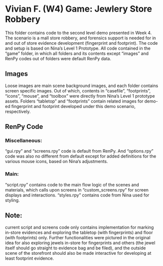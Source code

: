 # Vivian F. (W4) Game: Jewlery Store Robbery

This folder contains code to the second level demo presented in Week 4. The scenario is a mall store robbery, and forensics support is needed for in and out of store evidence development (fingerprint and footprint). The code and setup is based on Nina’s Level 1 Prototype. All code contained in the “game” folder, in which all folders and its contents except “images” and RenPy codes out of folders were default RenPy data.

## Images
Loose images are main scene background images, and each folder contains screen specific images. Out of which, contents in “casefile”, “footprints”, “icons”, “mouse”, and “toolbox” were directly from Nina’s Level 1 prototype assets. Folders “tabletop” and “footprints” contain related images for demo-ed fingerprint and footprint developed under this demo scenario, respectively. 

## RenPy Code
### Miscellaneous: 
“gui.rpy” and “screens.rpy” code is default from RenPy. And “options.rpy” code was also no different from default except for added definitions for the various mouse icons, based on Nina’s adjustments. 
### Main: 
“script.rpy” contains code to the main flow logic of the scenes and materials, which calls upon screens in “custom_screens.rpy” for screen displays and interactions. “styles.rpy” contains code from Nina used for styling.

## Note: 
current script and screens code only contains implementation for marking in-store evidences and exploring the tabletop (with fingerprints) and floor (with footprints) only. Further functionalities were pictured in the original idea for also exploring jewels in-store for fingerprints and others (the jewel itself should go straight to evidence bag and be filed), and the outside scene of the storefront should also be made interactive for developing at least footprint evidence.

